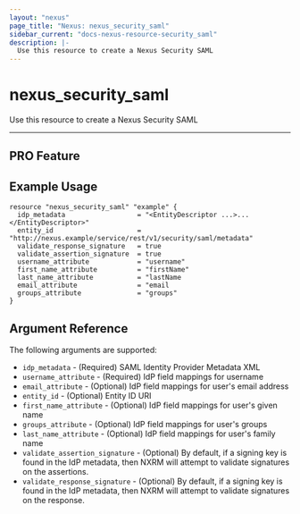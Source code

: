 ```yaml
---
layout: "nexus"
page_title: "Nexus: nexus_security_saml"
sidebar_current: "docs-nexus-resource-security_saml"
description: |-
  Use this resource to create a Nexus Security SAML
---
```


# nexus_security_saml

Use this resource to create a Nexus Security SAML

---
**PRO Feature**
---

## Example Usage

```hcl
resource "nexus_security_saml" "example" {
  idp_metadata                  = "<EntityDescriptor ...>...</EntityDescriptor>"
  entity_id                     = "http://nexus.example/service/rest/v1/security/saml/metadata"
  validate_response_signature   = true
  validate_assertion_signature  = true
  username_attribute            = "username"
  first_name_attribute          = "firstName"
  last_name_attribute           = "lastName
  email_attribute               = "email
  groups_attribute              = "groups"
}
```

## Argument Reference

The following arguments are supported:

* `idp_metadata` - (Required) SAML Identity Provider Metadata XML
* `username_attribute` - (Required) IdP field mappings for username
* `email_attribute` - (Optional) IdP field mappings for user's email address
* `entity_id` - (Optional) Entity ID URI
* `first_name_attribute` - (Optional) IdP field mappings for user's given name
* `groups_attribute` - (Optional) IdP field mappings for user's groups
* `last_name_attribute` - (Optional) IdP field mappings for user's family name
* `validate_assertion_signature` - (Optional) By default, if a signing key is found in the IdP metadata, then NXRM will attempt to validate signatures on the assertions.
* `validate_response_signature` - (Optional) By default, if a signing key is found in the IdP metadata, then NXRM will attempt to validate signatures on the response.


